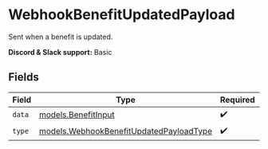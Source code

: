 # WebhookBenefitUpdatedPayload

Sent when a benefit is updated.

**Discord & Slack support:** Basic


## Fields

| Field                                                                                    | Type                                                                                     | Required                                                                                 | Description                                                                              |
| ---------------------------------------------------------------------------------------- | ---------------------------------------------------------------------------------------- | ---------------------------------------------------------------------------------------- | ---------------------------------------------------------------------------------------- |
| `data`                                                                                   | [models.BenefitInput](../models/benefitinput.md)                                         | :heavy_check_mark:                                                                       | N/A                                                                                      |
| `type`                                                                                   | [models.WebhookBenefitUpdatedPayloadType](../models/webhookbenefitupdatedpayloadtype.md) | :heavy_check_mark:                                                                       | N/A                                                                                      |